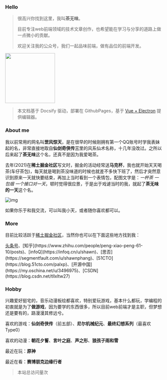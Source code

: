 ### Hello

> 很高兴你找到这里，我叫**茶无味**。
>
> 目前专注web前端领域的技术文章创作，也希望能在学习与分享的道路上做一点微小的贡献。
> 
> 欢迎关注我的公众号，我们一起品味前端，做有品位的前端开发。
>

<img src="https://book.palxp.com/wechat.png" height = "160" />

> 本文档基于 Docsify 驱动，部署在 GithubPages，基于 [Vue + Electron](https://juejin.cn/post/7127593631606636581) 提供编辑器。

### About me

我以前常用的网名叫**罡风惊天**，是在很早的时候刚拥有第一个QQ账号时学我表妹起的名，非常直接地取自**仙剑奇侠传三**里的风系仙术名称，十几年没改过。之所以后来起了**茶无味**这个名，还真不是因为我爱喝茶。

去年(2021)在**稀土掘金社区**写文时，掘金的活动经常送**马克杯**，我也就开始天天喝茶(车仔茶包)，每天就是喝到茶没味道的时候也就差不多快下班了，然后才突然意识到原来一天就快要结束，再加上当时看到一个表情包，配图文字是：*一杯茶 一包烟 一个接口对一天*，顿时觉得很应景，于是出于戏谑当时的我，就起了**茶无味的一天**这个名。

![img](https://book.palxp.com/images/0.9214494194923779.jpg)

如果你乐于和我交流，可以叫我小天，或者随你喜欢都可以。

### More

目前比较活跃于[稀土掘金社区](https://juejin.cn/user/2682464103060541/posts)，当然你也可以在下面这些地方找到我：

[头条号](https://www.toutiao.com/c/user/token/MS4wLjABAAAARwn6TtOx1OWIcfzBKm-RIY5k9GmkeMsFBIkKMeSkrLw/?)、[知乎](https://www.zhihu.com/people/peng-xiao-peng-61-10/posts)、[infoQ](https://infoq.cn/u/shawn)、[思否](https://segmentfault.com/u/shawnphang)、[51CTO](https://blog.51cto.com/palxp)、[开源中国](https://my.oschina.net/u/3496975)、[CSDN](https://blog.csdn.net/tllxltw27)

### Hobby

兴趣爱好挺宅的，音乐动漫板绘都喜欢，特别爱玩游戏，基本什么都玩，学编程的初衷就是为了**做游戏**，因为要学的东西很多，所以目前web前端才是主职，但梦想还是要有的，路漫漫其修远兮。

喜欢的游戏：**仙剑奇侠传**（前五部）、**尼尔机械纪元**、**最终幻想系列**（最喜欢Type0）

喜欢的动漫：**朝花夕誓**、**言叶之庭**、**声之形**、**狼孩子雨和雪**

最近在玩：**原神**

最近在看：**赛博朋克边缘行者**

> <span id="busuanzi_container_site_pv">本站总访问量<span id="busuanzi_value_site_pv"></span>次</span>